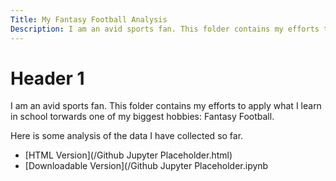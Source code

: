 ```yaml
---
Title: My Fantasy Football Analysis
Description: I am an avid sports fan. This folder contains my efforts to apply what I learn in school torwards one of my biggest hobbies: Fantasy Football.
--- 
```


# Header 1

I am an avid sports fan. This folder contains my efforts to apply what I learn in school torwards one of my biggest hobbies: Fantasy Football. 

Here is some analysis of the data I have collected so far.
- [HTML Version](/Github Jupyter Placeholder.html)
- [Downloadable Version](/Github Jupyter Placeholder.ipynb
